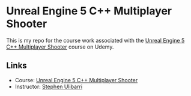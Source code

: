 # Unreal Engine 5 C++ Multiplayer Shooter

This is my repo for the course work associated with the [Unreal Engine 5 C++ Multiplayer Shooter](https://www.udemy.com/course/unreal-engine-5-cpp-multiplayer-shooter/) course on Udemy.

## Links
- Course: [Unreal Engine 5 C++ Multiplayer Shooter](https://www.udemy.com/course/unreal-engine-5-cpp-multiplayer-shooter/)
- Instructor: [Stephen Ulibarri](https://github.com/DruidMech)